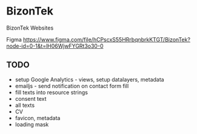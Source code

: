 # BizonTek

BizonTek Websites

Figma
https://www.figma.com/file/hCPscxS55HRrbqnbrkKTGT/BizonTek?node-id=0-1&t=lH06WjwFYGRt3o30-0

## TODO

- setup Google Analytics - views, setup datalayers, metadata
- emailjs - send notification on contact form fill
- fill texts into resource strings
- consent text
- all texts
- CV
- favicon, metadata
- loading mask

